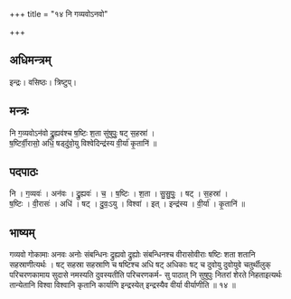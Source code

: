 +++
title = "१४ नि गव्यवोऽनवो"

+++
## अधिमन्त्रम्
इन्द्रः। वसिष्ठः। त्रिष्टुप्।

## मन्त्रः
नि ग॒व्यवोऽन॑वो द्रु॒ह्यव॑श्च ष॒ष्टिः श॒ता सु॑षुपुः॒ षट् स॒हस्रा॑ ।  
ष॒ष्टिर्वी॒रासो॒ अधि॒ षड्दु॑वो॒यु विश्वेदिन्द्र॑स्य वी॒र्या॑ कृ॒तानि॑ ॥

## पदपाठः
नि । ग॒व्यवः॑ । अन॑वः । द्रु॒ह्यवः॑ । च॒ । ष॒ष्टिः । श॒ता । सु॒सु॒पुः॒ । षट् । स॒हस्रा॑ ।  
ष॒ष्टिः । वी॒रासः॑ । अधि॑ । षट् । दु॒वः॒ऽयु । विश्वा॑ । इत् । इन्द्र॑स्य । वी॒र्या॑ । कृ॒तानि॑ ॥

## भाष्यम्
गव्यवो गोकामाः अनवः अनोः संबन्धिनः द्रुह्यवो द्रुह्योः संबन्धिनश्च वीरासोवीराः षष्टिः शता शतानि सहस्राणीत्यर्थः । षट् सहस्रा सहस्राणि च षष्टिश्च अधि षट् अधिकाः षट् च दुवोयु दुवोयुवे चतुर्थीलुक् परिचरणकामाय सुदासे नमस्यति दुवस्यतीति परिचरणकर्म- सु पाठात् नि सुषुपुः नितरां शेरते निहताइत्यर्थः तान्येतानि विश्वा विश्वानि कृतानि कार्याणि इन्द्रस्येत् इन्द्रस्यैव वीर्या वीर्याणीति ॥ १४ ॥